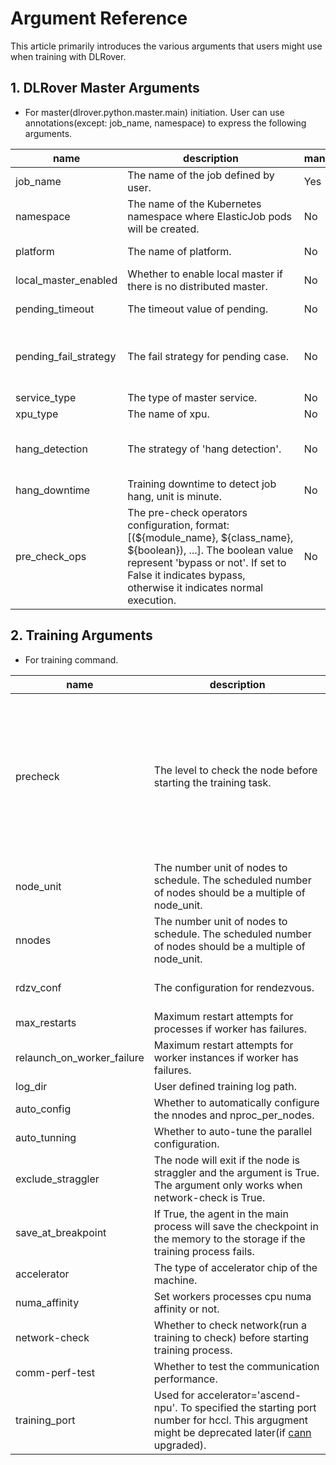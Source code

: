 # Argument Reference

This article primarily introduces the various arguments that users might use
when training with DLRover.

## 1. DLRover Master Arguments
* For master(dlrover.python.master.main) initiation. User can use annotations(except: job_name, namespace) to express the following arguments.

| name                  | description                                                                                                                                                                                                                   | mandatory | format                | default                                                                             | options                                                                           |
|-----------------------|-------------------------------------------------------------------------------------------------------------------------------------------------------------------------------------------------------------------------------|-----------|-----------------------|-------------------------------------------------------------------------------------|-----------------------------------------------------------------------------------|
| job_name              | <div style="width: 200pt"> The name of the job defined by user.                                                                                                                                                               | Yes       | string                | n/a                                                                                 | <div style="width: 100pt"> n/a                                                    |
| namespace             | The name of the Kubernetes namespace where ElasticJob pods will be created.                                                                                                                                                   | No        | string                | default                                                                             | n/a                                                                               |
| platform              | The name of platform.                                                                                                                                                                                                         | No        | string                | pyk8s                                                                               | pyk8s, k8s, ray or local                                                          |
| local_master_enabled  | Whether to enable local master if there is no distributed master.                                                                                                                                                                                                         | No        | boolean               | True                                                                                | True or False                                                                     |
| pending_timeout       | The timeout value of pending.                                                                                                                                                                                                 | No        | integer(unit: second) | 900                                                                                 | \>=0                                                                              |
| pending_fail_strategy | The fail strategy for pending case.                                                                                                                                                                                           | No        | integer               | 1                                                                                   | -1: disabled <br/>0: skip <br/>1: verify necessary parts <br/>2: verify all parts |
| service_type          | The type of master service.                                                                                                                                                                                                   | No        | string                | grpc                                                                                | grpc,http                                                                         |
| xpu_type              | The name of xpu.                                                                                                                                                                                                              | No        | string                | nvidia                                                                              | nvidia,ascend                                                                     |
| hang_detection        | The strategy of 'hang detection'.                                                                                                                                                                                             | No        | integer               | 1                                                                                   | 0: log only <br/>1: notify <br/>2: with fault tolerance <br/>                     |
| hang_downtime         | Training downtime to detect job hang, unit is minute.                                                                                                                                                                         | No        | integer               | 30                                                                                  | \>=0                                                                              |
| pre_check_ops         | The pre-check operators configuration, format: [(${module_name}, ${class_name}, ${boolean}), ...]. The boolean value represent 'bypass or not'. If set to False it indicates bypass, otherwise it indicates normal execution. | No        | string(tuple list)    | [("dlrover.python.master.diagnosis.precheck_operator", "NoPreCheckOperator", True)] | user defined                                                                      |


## 2. Training Arguments
* For training command.

| name               | description                                                                                                                                                                                                                    | mandatory | format  | default        | options                                                                                                                                                                                                         |
|--------------------|--------------------------------------------------------------------------------------------------------------------------------------------------------------------------------------------------------------------------------|----|---------|----------------|-----------------------------------------------------------------------------------------------------------------------------------------------------------------------------------------------------------------|
| precheck           | <div style="width: 200pt"> The level to check the node before starting the training task.                                                                                                                                      | No | integer | 0              | <div style="width: 100pt"> 0: no check <br/>1: splits nodes into groups to runs a matmul and allgather task and each group has 2nodes <br/>2: will run an allgather task with all nodes to test the performance |
| node_unit          | The number unit of nodes to schedule. The scheduled number of nodes should be a multiple of node_unit.                                                                                                                         | No | integer | 1              | \>=1                                                                                                                                                                                                            |
| nnodes          | The number unit of nodes to schedule. The scheduled number of nodes should be a multiple of node_unit.                                                                                                                         | No | integer | 1              | \>=1                                                                                                                                                                                                            |
| rdzv_conf          | The configuration for rendezvous.                                                                                                                                                                                              | No | dict    | n/a            | supported key: join_timeout(value > 0)                                                                                                                                                                          |
| max_restarts          | Maximum restart attempts for processes if worker has failures.                                                                                                                                                                 | No | integer | 3              | \>=1                                                                                                                                                                                                            |
| relaunch_on_worker_failure | Maximum restart attempts for worker instances if worker has failures.                                                                                                                                                          | No | integer | 3              | \>=1                                                                                                                                                                                                            |
| log_dir          | User defined training log path. | No | string  | n/a            | n/a                                                                                                                                                                                                             |
| auto_config        | Whether to automatically configure the nnodes and nproc_per_nodes.                                                                                                                                                             | No | boolean | False          | n/a                                                                                                                                                                                                             |
| auto_tunning       | Whether to auto-tune the parallel configuration.                                                                                                                                                                               | No | boolean | False          | n/a                                                                                                                                                                                                             |
| exclude_straggler  | The node will exit if the node is straggler and the argument is True. The argument only works when network-check is True.                                                                                                      | No | boolean | False          | n/a                                                                                                                                                                                                             |                                                                                         |
| save_at_breakpoint | If True, the agent in the main process will save the checkpoint in the memory to the storage if the training process fails.                                                                                                    | No | boolean | False          | n/a                                                                                                                                                                                                             |                                                                                         |
| accelerator        | The type of accelerator chip of the machine.                                                                                                                                                                                   | No | string  | nvidia.com/gpu | nvidia.com/gpu<br/>ascend-npu                                                                                                                                                                                   |                                                                                         |
| numa_affinity      | Set workers processes cpu numa affinity or not.                                                                                                                                                                                | No | boolean | False          | n/a                                                                                                                                                                                                             |                                                                                         |
| network-check      | Whether to check network(run a training to check) before starting training process.                                                                                                                                            | No | boolean | False          | n/a                                                                                                                                                                                                             |                                                                                         |
| comm-perf-test     | Whether to test the communication performance.                                                                                                                                                                                 | No | boolean | False          | n/a                                                                                                                                                                                                             |                                                                                         |
| training_port      | Used for accelerator='ascend-npu'. To specified the starting port number for hccl. This argugment might be deprecated later(if [cann](https://support.huawei.com/enterprise/zh/ascend-computing/cann-pid-251168373) upgraded). | No | integer | 60000          | number in port range                                                                                                                                                                                            |
